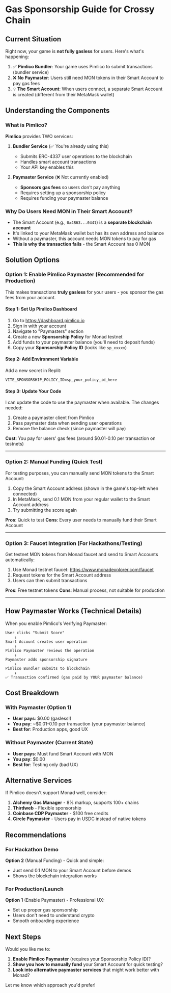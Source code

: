 # Gas Sponsorship Guide for Crossy Chain

## Current Situation

Right now, your game is **not fully gasless** for users. Here's what's happening:

1. ✅ **Pimlico Bundler**: Your game uses Pimlico to submit transactions (bundler service)
2. ❌ **No Paymaster**: Users still need MON tokens in their Smart Account to pay gas fees
3. 💡 **The Smart Account**: When users connect, a separate Smart Account is created (different from their MetaMask wallet)

## Understanding the Components

### What is Pimlico?

**Pimlico** provides TWO services:

1. **Bundler Service** (✅ You're already using this)
   - Submits ERC-4337 user operations to the blockchain
   - Handles smart account transactions
   - Your API key enables this

2. **Paymaster Service** (❌ Not currently enabled)
   - **Sponsors gas fees** so users don't pay anything
   - Requires setting up a sponsorship policy
   - Requires funding your paymaster balance

### Why Do Users Need MON in Their Smart Account?

- The Smart Account (e.g., `0x4B63...0441`) is a **separate blockchain account**
- It's linked to your MetaMask wallet but has its own address and balance
- Without a paymaster, this account needs MON tokens to pay for gas
- **This is why the transaction fails** - the Smart Account has 0 MON

## Solution Options

### Option 1: Enable Pimlico Paymaster (Recommended for Production)

This makes transactions **truly gasless** for your users - you sponsor the gas fees from your account.

#### Step 1: Set Up Pimlico Dashboard

1. Go to https://dashboard.pimlico.io
2. Sign in with your account
3. Navigate to "Paymasters" section
4. Create a new **Sponsorship Policy** for Monad testnet
5. Add funds to your paymaster balance (you'll need to deposit funds)
6. Copy your **Sponsorship Policy ID** (looks like `sp_xxxxx`)

#### Step 2: Add Environment Variable

Add a new secret in Replit:
```
VITE_SPONSORSHIP_POLICY_ID=sp_your_policy_id_here
```

#### Step 3: Update Your Code

I can update the code to use the paymaster when available. The changes needed:

1. Create a paymaster client from Pimlico
2. Pass paymaster data when sending user operations
3. Remove the balance check (since paymaster will pay)

**Cost**: You pay for users' gas fees (around $0.01-0.10 per transaction on testnets)

---

### Option 2: Manual Funding (Quick Test)

For testing purposes, you can manually send MON tokens to the Smart Account:

1. Copy the Smart Account address (shown in the game's top-left when connected)
2. In MetaMask, send 0.1 MON from your regular wallet to the Smart Account address
3. Try submitting the score again

**Pros**: Quick to test
**Cons**: Every user needs to manually fund their Smart Account

---

### Option 3: Faucet Integration (For Hackathons/Testing)

Get testnet MON tokens from Monad faucet and send to Smart Accounts automatically:

1. Use Monad testnet faucet: https://www.monadexplorer.com/faucet
2. Request tokens for the Smart Account address
3. Users can then submit transactions

**Pros**: Free testnet tokens
**Cons**: Manual process, not suitable for production

---

## How Paymaster Works (Technical Details)

When you enable Pimlico's Verifying Paymaster:

```
User clicks "Submit Score"
    ↓
Smart Account creates user operation
    ↓
Pimlico Paymaster reviews the operation
    ↓
Paymaster adds sponsorship signature
    ↓
Pimlico Bundler submits to blockchain
    ↓
✅ Transaction confirmed (gas paid by YOUR paymaster balance)
```

## Cost Breakdown

### With Paymaster (Option 1)
- **User pays**: $0.00 (gasless!)
- **You pay**: ~$0.01-0.10 per transaction (your paymaster balance)
- **Best for**: Production apps, good UX

### Without Paymaster (Current State)
- **User pays**: Must fund Smart Account with MON
- **You pay**: $0.00
- **Best for**: Testing only (bad UX)

## Alternative Services

If Pimlico doesn't support Monad well, consider:

1. **Alchemy Gas Manager** - 8% markup, supports 100+ chains
2. **Thirdweb** - Flexible sponsorship
3. **Coinbase CDP Paymaster** - $100 free credits
4. **Circle Paymaster** - Users pay in USDC instead of native tokens

## Recommendations

### For Hackathon Demo
**Option 2** (Manual Funding) - Quick and simple:
- Just send 0.1 MON to your Smart Account before demos
- Shows the blockchain integration works

### For Production/Launch
**Option 1** (Enable Paymaster) - Professional UX:
- Set up proper gas sponsorship
- Users don't need to understand crypto
- Smooth onboarding experience

## Next Steps

Would you like me to:

1. **Enable Pimlico Paymaster** (requires your Sponsorship Policy ID)?
2. **Show you how to manually fund** your Smart Account for quick testing?
3. **Look into alternative paymaster services** that might work better with Monad?

Let me know which approach you'd prefer!
